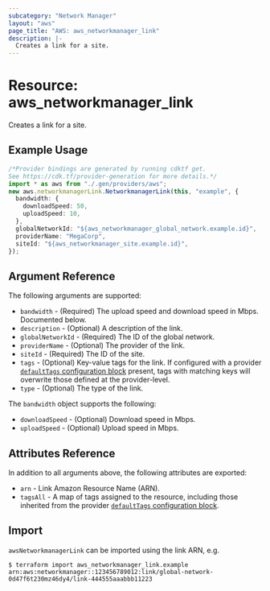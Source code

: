 ```yaml
---
subcategory: "Network Manager"
layout: "aws"
page_title: "AWS: aws_networkmanager_link"
description: |-
  Creates a link for a site.
---
```


# Resource: aws\_networkmanager\_link

Creates a link for a site.

## Example Usage

```typescript
/*Provider bindings are generated by running cdktf get.
See https://cdk.tf/provider-generation for more details.*/
import * as aws from "./.gen/providers/aws";
new aws.networkmanagerLink.NetworkmanagerLink(this, "example", {
  bandwidth: {
    downloadSpeed: 50,
    uploadSpeed: 10,
  },
  globalNetworkId: "${aws_networkmanager_global_network.example.id}",
  providerName: "MegaCorp",
  siteId: "${aws_networkmanager_site.example.id}",
});

```

## Argument Reference

The following arguments are supported:

* `bandwidth` - (Required) The upload speed and download speed in Mbps. Documented below.
* `description` - (Optional) A description of the link.
* `globalNetworkId` - (Required) The ID of the global network.
* `providerName` - (Optional) The provider of the link.
* `siteId` - (Required) The ID of the site.
* `tags` - (Optional) Key-value tags for the link. If configured with a provider [`defaultTags` configuration block](https://registry.terraform.io/providers/hashicorp/aws/latest/docs#default_tags-configuration-block) present, tags with matching keys will overwrite those defined at the provider-level.
* `type` - (Optional) The type of the link.

The `bandwidth` object supports the following:

* `downloadSpeed` - (Optional) Download speed in Mbps.
* `uploadSpeed` - (Optional) Upload speed in Mbps.

## Attributes Reference

In addition to all arguments above, the following attributes are exported:

* `arn` - Link Amazon Resource Name (ARN).
* `tagsAll` - A map of tags assigned to the resource, including those inherited from the provider [`defaultTags` configuration block](https://registry.terraform.io/providers/hashicorp/aws/latest/docs#default_tags-configuration-block).

## Import

`awsNetworkmanagerLink` can be imported using the link ARN, e.g.

```console
$ terraform import aws_networkmanager_link.example arn:aws:networkmanager::123456789012:link/global-network-0d47f6t230mz46dy4/link-444555aaabbb11223
```
